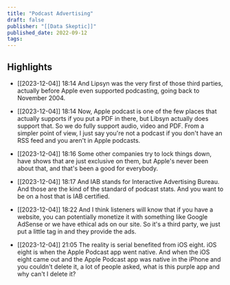 ```yaml
---
title: "Podcast Advertising"
draft: false
publisher: "[[Data Skeptic]]"
published_date: 2022-09-12
tags:
---
```



## Highlights
* [[2023-12-04]] 18:14  And Lipsyn was the very first of those third parties, actually before Apple even supported podcasting, going back to November 2004.

* [[2023-12-04]] 18:14  Now, Apple podcast is one of the few places that actually supports if you put a PDF in there, but Libsyn actually does support that. So we do fully support audio, video and PDF. From a simpler point of view, I just say you're not a podcast if you don't have an RSS feed and you aren't in Apple podcasts.

* [[2023-12-04]] 18:16  Some other companies try to lock things down, have shows that are just exclusive on them, but Apple's never been about that, and that's been a good for everybody.

* [[2023-12-04]] 18:17  And IAB stands for Interactive Advertising Bureau. And those are the kind of the standard of podcast stats. And you want to be on a host that is IAB certified.

* [[2023-12-04]] 18:22  And I think listeners will know that if you have a website, you can potentially monetize it with something like Google AdSense or we have ethical ads on our site. So it's a third party, we just put a little tag in and they provide the ads.

* [[2023-12-04]] 21:05  The reality is serial benefited from iOS eight. iOS eight is when the Apple Podcast app went native. And when the iOS eight came out and the Apple Podcast app was native in the iPhone and you couldn't delete it, a lot of people asked, what is this purple app and why can't I delete it?

